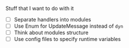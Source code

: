 
Stuff that I want to do with it
- [ ] Separate handlers into modules
- [ ] Use Enum for UpdateMessage instead of `dyn`
- [ ] Think about modules structure
- [ ] Use config files to specify runtime variables

